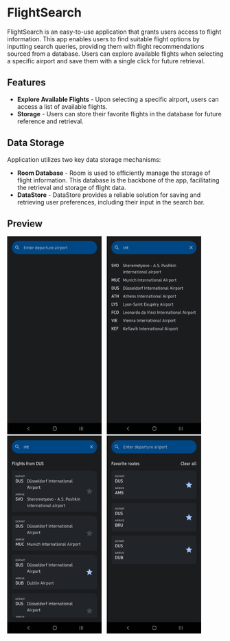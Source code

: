 # FlightSearch
FlightSearch is an easy-to-use application that grants users access to flight information. This app enables users to find suitable flight options by inputting search queries, providing them with flight recommendations sourced from a database. Users can explore available flights when selecting a specific airport and save them with a single click for future retrieval.

## Features
- **Explore Available Flights** - Upon selecting a specific airport, users can access a list of available flights.
- **Storage** - Users can store their favorite flights in the database for future reference and retrieval.

## Data Storage
Application utilizes two key data storage mechanisms:
- **Room Database** - Room is used to efficiently manage the storage of flight information. This database is the backbone of the app, facilitating the retrieval and storage of flight data.
- **DataStore** - DataStore provides a reliable solution for saving and retrieving user preferences, including their input in the search bar.

## Preview
<p align="left">
    <img src="1.png" alt="Main Page" width="220" height="460">&nbsp;&nbsp;
    <img src="2.png" alt="Search Page" width="220" height="460">&nbsp;&nbsp;
    <img src="3 1.png" alt="Results Page" width="220" height="460">&nbsp;&nbsp;
    <img src="4.png" alt="Main Page After Saving Items" width="220" height="460">
</p>
